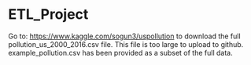 # ETL_Project
Go to: https://www.kaggle.com/sogun3/uspollution to download the full pollution_us_2000_2016.csv file.
This file is too large to upload to github.
example_pollution.csv has been provided as a subset of the full data.
